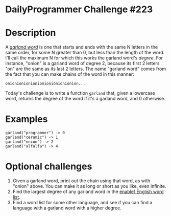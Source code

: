 # DailyProgrammer Challenge #223
# Description

A [_garland word_](http://blog.vivekhaldar.com/post/89763722591/garland-words) is one that starts and ends with the same N letters in the same order, for some N greater than 0, but less than the length of the word. I'll call the maximum N for which this works the garland word's _degree_. For instance, "onion" is a garland word of degree 2, because its first 2 letters "on" are the same as its last 2 letters. The name "garland word" comes from the fact that you can make chains of the word in this manner:

    onionionionionionionionionionion...

Today's challenge is to write a function `garland` that, given a lowercase word, returns the degree of the word if it's a garland word, and 0 otherwise.

# Examples

    garland("programmer") -> 0
    garland("ceramic") -> 1
    garland("onion") -> 2
    garland("alfalfa") -> 4

# Optional challenges

1. Given a garland word, print out the chain using that word, as with "onion" above. You can make it as long or short as you like, even infinite.
1. Find the largest degree of any garland word in the [enable1 English word list](https://code.google.com/p/dotnetperls-controls/downloads/detail?name=enable1.txt).
1. Find a word list for some other language, and see if you can find a language with a garland word with a higher degree.
